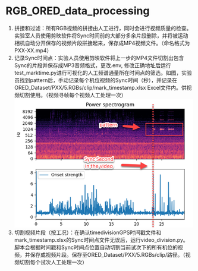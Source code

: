 # RGB_ORED_data_processing

  1. 拼接和过滤：所有RGB视频的拼接由人工进行，同时会进行视频质量的检查。
    实验室人员使用剪映软件将Sync时间前的大部分多余片段删除，并将被运动相机自动分开保存的视频片段拼接起来，保存成MP4视频文件。（命名格式为PXX-XX.mp4）
  2. 记录Sync时间点：实验人员使用剪映软件将上一步的MP4文件切割出包含Sync的片段并保存成MP3音频格式，更改.env, 修改正确地址后运行test_marktime.py进行可视化的人工频谱通量所在时间点的筛选。如图，实验员找到pattern后，手动记录每个机位视频的Sync时间（秒），并记录在ORED_Dataset/PXX/5.RGBs/clip/mark_timestamp.xlsx Excel文件内。供视频切割使用。（视频寻帧每个视频人工处理一次）
![[Image]](https://github.com/yyt1208732230/RGB_ORED_data_processing/blob/master/findSync.png)
  3. 切割视频片段（按工况）：在确认timedivisionGPS时间戳文件和mark_timestamp.xlsx的Sync时间点文件无误后，运行video_division.py。脚本会根据时间戳和Sync时间点位置自动切割当前试次下的所有机位的视频，并保存成视频片段。保存至ORED_Dataset/PXX/5.RGBs/clip/路径。（视频切割每个试次人工处理一次）